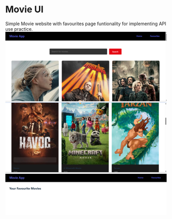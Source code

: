 # Movie UI

Simple Movie website with favourites page funtionality for implementing API use practice.
![alt text](image-1.png)
![alt text](image.png)
![alt text](image-2.png)